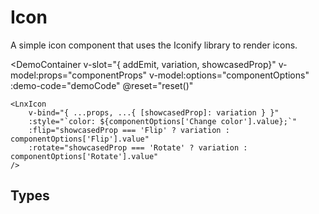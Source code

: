 <script setup lang="ts">
import { computed, ref } from 'vue';
import { getDemoCode, resetComponent } from '../../../../.vitepress/components/utils';
import { useProps } from '../../../../.vitepress/components/useProps';
import { ComponentProp } from '../../../../.vitepress/components/types';
import { LnxIcon } from '.';

const componentProps = ref<Record<string, ComponentProp>>({
    icon: {
        description: 'Name of the icon. All Iconify icons are supported, see the full list <a href="https://icon-sets.iconify.design/" target="_blank">here</a>',
        controlType: 'input',
        type: 'string',
        defaultValue: '',
        value: 'pixelarticons:heart',
    },
    size: {
        description: 'Display size of the icon expressed in px',
        controlType: 'number',
        type: 'number',
        defaultValue: 'undefined',
        value: 42,
    },
});
const { props } = useProps(componentProps);

const componentOptions = ref<Record<string, ComponentProp>>({
    'Rotate': {
        description: 'Rotates the icon by the specified degrees, but only in 90-degree increments. If you want custom degrees, use CSS transformations',
        configurableOptionName: 'rotate',
        controlType: 'options',
        options: ['0deg', '90deg', '180deg', '270deg'],
        type: 'number',
        defaultValue: '"0deg"',
        value: '0deg',
    },
    'Flip': {
        description: 'Flips the icon horizontally or vertically',
        configurableOptionName: 'flip',
        controlType: 'options',
        options: ['none', 'horizontal', 'vertical'],
        type: 'boolean',
        defaultValue: '"none"',
        value: 'none',
    },
    'Change color': {
        description: 'You can only change the color of monotone icons. It is applied by changing the <code>color</code> CSS attribute of the icon',
        configurableOptionName: 'style',
        controlType: 'input',
        type: 'string',
        defaultValue: '',
        value: undefined,
        helper: 'Try a hex color like "#FF0000" or a name like "orange"',
    },
});

const configurableOptions = computed<Record<string, ComponentProps>>(() => ({
    rotate: {
        defaultValue: 0,
        value: componentOptions.value['Rotate'].value,
    },
    flip: {
        defaultValue: '"none"',
        value: componentOptions.value['Flip'].value,
    },
    style: {
        defaultValue: '"color: undefined;"',
        value: `color: ${componentOptions.value['Change color'].value};`,
    },
}));
const demoCode = computed(() => getDemoCode({
    componentName: 'LnxButton',
    props: { ...componentProps.value, ...configurableOptions.value },
    options: componentOptions.value,
    checkDefault: (defaultValue, value) => eval(defaultValue) !== value,
}));

function reset() {
    resetComponent({
        props: componentProps.value,
        options: componentOptions.value,
        evalDefaultValue: (defaultvalue) => eval(defaultvalue),
    });
}
</script>

# Icon

A simple icon component that uses the Iconify library to render icons.

<DemoContainer
    v-slot="{ addEmit, variation, showcasedProp}"
    v-model:props="componentProps"
    v-model:options="componentOptions"
    :demo-code="demoCode"
    @reset="reset()"
>
    <LnxIcon
        v-bind="{ ...props, ...{ [showcasedProp]: variation } }"
        :style="`color: ${componentOptions['Change color'].value};`"
        :flip="showcasedProp === 'Flip' ? variation : componentOptions['Flip'].value"
        :rotate="showcasedProp === 'Rotate' ? variation : componentOptions['Rotate'].value"
    />
</DemoContainer>

## Types
```ts

```